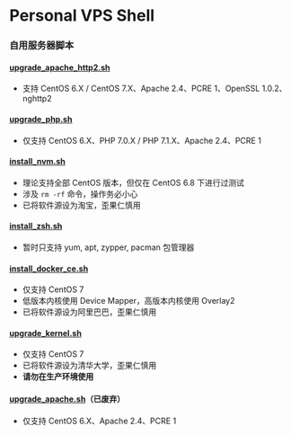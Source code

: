 # Personal VPS Shell

### **自用服务器脚本**

#### [upgrade_apache_http2.sh](https://raw.githubusercontent.com/ttionya/Personal-VPS-Shell/master/upgrade_apache_http2.sh)
- 支持 CentOS 6.X / CentOS 7.X、Apache 2.4、PCRE 1、OpenSSL 1.0.2、nghttp2

#### [upgrade_php.sh](https://raw.githubusercontent.com/ttionya/Personal-VPS-Shell/master/upgrade_php.sh)
- 仅支持 CentOS 6.X、PHP 7.0.X / PHP 7.1.X、Apache 2.4、PCRE 1

#### [install_nvm.sh](https://raw.githubusercontent.com/ttionya/Personal-VPS-Shell/master/install_nvm.sh)
- 理论支持全部 CentOS 版本，但仅在 CentOS 6.8 下进行过测试
- 涉及 `rm -rf` 命令，操作务必小心
- 已将软件源设为淘宝，歪果仁慎用

#### [install_zsh.sh](https://raw.githubusercontent.com/ttionya/Personal-VPS-Shell/master/install_zsh.sh)
- 暂时只支持 yum, apt, zypper, pacman 包管理器

#### [install_docker_ce.sh](https://raw.githubusercontent.com/ttionya/Personal-VPS-Shell/master/install_docker_ce.sh)
- 仅支持 CentOS 7
- 低版本内核使用 Device Mapper，高版本内核使用 Overlay2
- 已将软件源设为阿里巴巴，歪果仁慎用

#### [upgrade_kernel.sh](https://raw.githubusercontent.com/ttionya/Personal-VPS-Shell/master/upgrade_kernel.sh)
- 仅支持 CentOS 7
- 已将软件源设为清华大学，歪果仁慎用
- **请勿在生产环境使用**

#### [upgrade_apache.sh](https://raw.githubusercontent.com/ttionya/Personal-VPS-Shell/master/upgrade_apache.sh)（已废弃）
- 仅支持 CentOS 6.X、Apache 2.4、PCRE 1